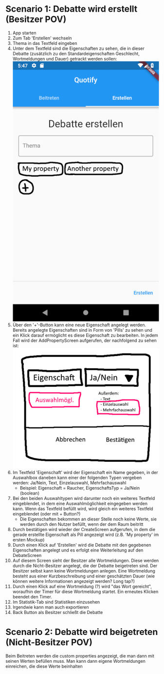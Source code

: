 # Scenario 1: Debatte wird erstellt (Besitzer POV)

1. App starten
2. Zum Tab 'Erstellen' wechseln
3. Thema in das Textfeld eingeben
4. Unter dem Textfeld sind die Eigenschaften zu sehen, die in dieser Debatte (zusätzlich zu den Standardeigenschaften Geschlecht, Wortmeldungen und Dauer) getrackt werden sollen:
![Create mockup](https://raw.githubusercontent.com/marcelherd/MOP-Quotify/dev/concept/create.png)
5. Über den '+'-Button kann eine neue Eigenschaft angelegt werden. Bereits angelegte Eigenschaften sind in Form von 'Pills' zu sehen und ein Klick darauf ermöglicht es diese Eigenschaft zu bearbeiten. In jedem Fall wird der AddPropertyScreen aufgerufen, der nachfolgend zu sehen ist:
![Add property mockup](https://raw.githubusercontent.com/marcelherd/MOP-Quotify/dev/concept/add_property.png)
6. Im Textfeld 'Eigenschaft' wird der Eigenschaft ein Name gegeben, in der Auswahlbox daneben kann einer der folgenden Typen vergeben werden: Ja/Nein, Text, Einzelauswahl, Mehrfachauswahl
   - Beispiel: Eigenschaft = Raucher, EigenschaftsTyp = Ja/Nein (boolean)
7. Bei den beiden Auswahltypen wird darunter noch ein weiteres Textfeld eingeblendet, in dem eine Auswahlmöglichkeit eingegeben werden kann. Wenn das Textfeld befüllt wird, wird gleich ein weiteres Textfeld eingeblendet (oder mit + Button?)
   - Die Eigenschaften bekommen an dieser Stelle noch keine Werte, sie werden durch den Nutzer befüllt, wenn der dem Raum beitritt
8. Durch bestätigen wird wieder der CreateScreen aufgerufen, in dem die gerade erstellte Eigenschaft als Pill angezeigt wird (z.B. 'My property' im ersten Mockup)
9. Durch einen Klick auf 'Erstellen' wird die Debatte mit den gegebenen Eigenschaften angelegt und es erfolgt eine Weiterleitung auf den DebateScreen
10. Auf diesem Screen sieht der Besitzer alle Wortmeldungen. Diese werden durch die Nicht-Besitzer angelegt, die der Debatte beigetreten sind. Der Besitzer selbst kann keine Wortmeldungen anlegen. Eine Wortmeldung besteht aus einer Kurzbeschreibung und einer geschätzten Dauer (wie können weitere Informationen angezeigt werden? Long tap?)
11. Durch einen Klick auf eine Wortmeldung (?) wird "das Wort gereicht", woraufhin der Timer für diese Wortmeldung startet. Ein erneutes Klicken beendet den Timer.
12. Im Statistik-Tab sind Statistiken einzusehen
13. Irgendwie kann man auch exportieren
14. Back Button als Besitzer schließt die Debatte

# Scenario 2: Debatte wird beigetreten (Nicht-Besitzer POV)

Beim Beitreten werden die custom properties angezeigt, die man dann mit seinen Werten befüllen muss. Man kann dann eigene Wortmeldungen einreichen, die diese Werte beinhalten